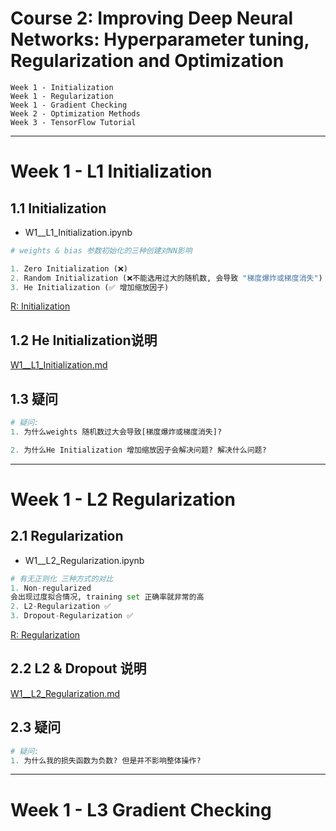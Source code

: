 
# Course 2: Improving Deep Neural Networks: Hyperparameter tuning, Regularization and Optimization

```
Week 1 - Initialization
Week 1 - Regularization
Week 1 - Gradient Checking
Week 2 - Optimization Methods
Week 3 - TensorFlow Tutorial
```

***

# Week 1 - L1 Initialization

## 1.1 Initialization
- W1__L1_Initialization.ipynb

```python
# weights & bias 参数初始化的三种创建对NN影响

1. Zero Initialization (❌)
2. Random Initialization (❌不能选用过大的随机数, 会导致 "梯度爆炸或梯度消失")
3. He Initialization (✅ 增加缩放因子)
```
[R: Initialization](https://github.com/Kulbear/deep-learning-coursera/blob/master/Improving%20Deep%20Neural%20Networks%20Hyperparameter%20tuning%2C%20Regularization%20and%20Optimization/Initialization.ipynb)

## 1.2 He Initialization说明
[W1__L1_Initialization.md]()

## 1.3 疑问
```python
# 疑问:
1. 为什么weights 随机数过大会导致[梯度爆炸或梯度消失]?

2. 为什么He Initialization 增加缩放因子会解决问题? 解决什么问题?
```
***


# Week 1 - L2 Regularization

## 2.1 Regularization
- W1__L2_Regularization.ipynb

```python
# 有无正则化 三种方式的对比
1. Non-regularized
会出现过度拟合情况, training set 正确率就非常的高
2. L2-Regularization ✅
3. Dropout-Regularization ✅
```
[R: Regularization](https://github.com/Kulbear/deep-learning-coursera/blob/master/Improving%20Deep%20Neural%20Networks%20Hyperparameter%20tuning%2C%20Regularization%20and%20Optimization/Regularization.ipynb)

## 2.2 L2 & Dropout 说明
[W1__L2_Regularization.md]()


## 2.3 疑问
```python
# 疑问:
1. 为什么我的损失函数为负数? 但是并不影响整体操作?
```

***

# Week 1 - L3 Gradient Checking
